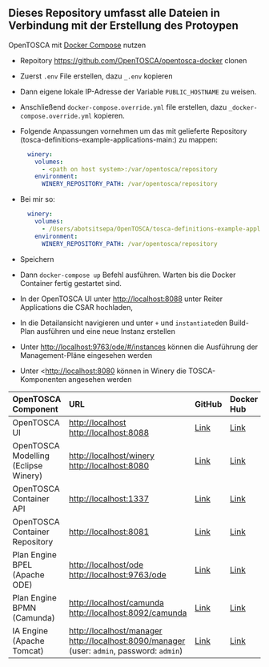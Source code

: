 
## Dieses Repository umfasst alle Dateien in Verbindung mit der Erstellung des Protoypen  

OpenTOSCA mit [Docker Compose](https://docs.docker.com/compose/) nutzen

* Repoitory https://github.com/OpenTOSCA/opentosca-docker clonen
* Zuerst `.env` File erstellen, dazu `_.env` kopieren
* Dann eigene lokale IP-Adresse der Variable `PUBLIC_HOSTNAME` zu weisen.

* Anschließend `docker-compose.override.yml` file erstellen, dazu `_docker-compose.override.yml` kopieren.
* Folgende Anpassungen vornehmen um das mit gelieferte Repository (tosca-definitions-example-applications-main:) zu mappen:

  ```yaml
    winery:
      volumes:
        - <path on host system>:/var/opentosca/repository
      environment:
        WINERY_REPOSITORY_PATH: /var/opentosca/repository
    ```
* Bei mir so:
  ```yaml
    winery:
      volumes:
        - /Users/abotsitsepa/OpenTOSCA/tosca-definitions-example-applications-main:/var/opentosca/repository
      environment:
        WINERY_REPOSITORY_PATH: /var/opentosca/repository
  ```

* Speichern
* Dann `docker-compose up` Befehl ausführen. Warten bis die Docker Container fertig gestartet sind.
* In der OpenTOSCA UI unter <http://localhost:8088> unter Reiter Applications die CSAR hochladen,
* In die Detailansicht navigieren und unter `+`  und `instantiate`den Build-Plan ausführen und eine neue Instanz erstellen
* Unter <http://localhost:9763/ode/#/instances> können die Ausführung der Management-Pläne eingesehen werden

* Unter <<http://localhost:8080> können in Winery die TOSCA-Komponenten angesehen werden

| OpenTOSCA Component | URL | GitHub | Docker Hub |
|:------------------- |:--- |:------ |:---------- |
| OpenTOSCA UI | <http://localhost><br><http://localhost:8088> | [Link](https://github.com/OpenTOSCA/ui) | [Link](https://hub.docker.com/r/opentosca/ui) |
| OpenTOSCA Modelling (Eclipse Winery) | <http://localhost/winery><br><http://localhost:8080> | [Link](https://github.com/OpenTOSCA/winery) | [Link](https://hub.docker.com/r/opentosca/winery) |
| OpenTOSCA Container API | <http://localhost:1337> | [Link](https://github.com/OpenTOSCA/container) | [Link](https://hub.docker.com/r/opentosca/container) |
| OpenTOSCA Container Repository | <http://localhost:8081> | [Link](https://github.com/OpenTOSCA/winery) | [Link](https://hub.docker.com/r/opentosca/winery) |
| Plan Engine BPEL (Apache ODE) | <http://localhost/ode><br><http://localhost:9763/ode> | [Link](https://github.com/OpenTOSCA/ode) | [Link](https://hub.docker.com/r/opentosca/ode) |
| Plan Engine BPMN (Camunda) | <http://localhost/camunda><br><http://localhost:8092/camunda> | [Link](https://github.com/OpenTOSCA/camunda-bpmn) | [Link](https://hub.docker.com/r/opentosca/camunda-bpmn) |
| IA Engine (Apache Tomcat) | <http://localhost/manager><br><http://localhost:8090/manager><br>(user: `admin`, password: `admin`) | [Link](https://github.com/OpenTOSCA/engine-ia) | [Link](https://hub.docker.com/r/opentosca/engine-ia) |